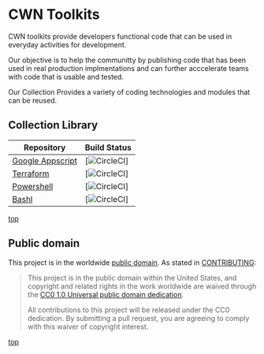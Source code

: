 # CWN Toolkits
CWN toolkits provide developers functional code that can be used in everyday activities for development.

Our objective is to help the communitty by publishing code that has been used in real production implmentations and can further acccelerate teams with code that is usable and tested.

Our Collection Provides a variety of coding technologies and modules that can be reused.

## Collection Library ##
| Repository | Build Status |
| ---------- | ------------ |
| [Google Appscript](https://github.com/cwnit/toolkits/tree/master/collections/googleappscript) | [![CircleCI](badge)]|
| [Terraform](https://github.com/cwnit/toolkits/tree/master/collections/terraform) | [![CircleCI](badge)]|
| [Powershell](https://github.com/cwnit/toolkits/tree/master/collections/powershell) | [![CircleCI](badge)]|
| [Bashl](https://github.com/cwnit/toolkis/tree/master/collections/bash) | [![CircleCI](badge)]|


[top](#top)

## Public domain

This project is in the worldwide [public domain](LICENSE.md). As stated in [CONTRIBUTING](CONTRIBUTING.md):

> This project is in the public domain within the United States, and copyright and related rights in the work worldwide are waived through the [CC0 1.0 Universal public domain dedication](https://creativecommons.org/publicdomain/zero/1.0/).
>
> All contributions to this project will be released under the CC0 dedication. By submitting a pull request, you are agreeing to comply with this waiver of copyright interest.


[top](#top)
